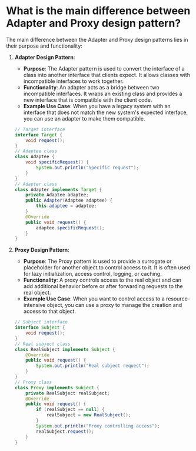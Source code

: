 # What is the main difference between Adapter and Proxy design pattern?

The main difference between the Adapter and Proxy design patterns lies in their purpose and functionality:

1. **Adapter Design Pattern**:
    - **Purpose**: The Adapter pattern is used to convert the interface of a class into another interface that clients
      expect. It allows classes with incompatible interfaces to work together.
    - **Functionality**: An adapter acts as a bridge between two incompatible interfaces. It wraps an existing class and
      provides a new interface that is compatible with the client code.
    - **Example Use Case**: When you have a legacy system with an interface that does not match the new system's
      expected interface, you can use an adapter to make them compatible.

    ```java
    // Target interface
    interface Target {
        void request();
    }
    // Adaptee class
    class Adaptee {
        void specificRequest() {
            System.out.println("Specific request");
        }
    }
    // Adapter class
    class Adapter implements Target {
        private Adaptee adaptee;
        public Adapter(Adaptee adaptee) {
            this.adaptee = adaptee;
        }
        @Override
        public void request() {
            adaptee.specificRequest();
        }
    }
    ```

2. **Proxy Design Pattern**:
    - **Purpose**: The Proxy pattern is used to provide a surrogate or placeholder for another object to control access
      to it. It is often used for lazy initialization, access control, logging, or caching.
    - **Functionality**: A proxy controls access to the real object and can add additional behavior before or after
      forwarding requests to the real object.
    - **Example Use Case**: When you want to control access to a resource-intensive object, you can use a proxy to
      manage the creation and access to that object.

    ```java
    // Subject interface
    interface Subject {
        void request();
    }
    // Real subject class
    class RealSubject implements Subject {
        @Override
        public void request() {
            System.out.println("Real subject request");
        }
    }
    // Proxy class
    class Proxy implements Subject {
        private RealSubject realSubject;
        @Override
        public void request() {
            if (realSubject == null) {
                realSubject = new RealSubject();
            }
            System.out.println("Proxy controlling access");
            realSubject.request();
        }
    }
    ```
